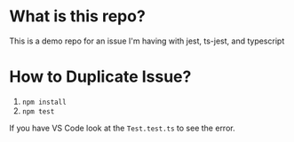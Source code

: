 # What is this repo?

This is a demo repo for an issue I'm having with jest, ts-jest, and typescript

# How to Duplicate Issue?

1. `npm install`
2. `npm test`

If you have VS Code look at the `Test.test.ts` to see the error.
